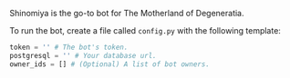 Shinomiya is the go-to bot for The Motherland of Degeneratia.


To run the bot, create a file called `config.py` with the following template:

```py
token = '' # The bot's token.
postgresql = '' # Your database url.
owner_ids = [] # (Optional) A list of bot owners.
```
